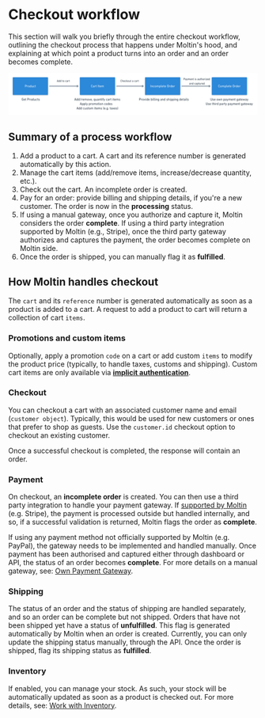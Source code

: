 # Checkout workflow

This section will walk you briefly through the entire checkout workflow, outlining the checkout process that happens under Moltin's hood, and explaining at which point a product turns into an order and an order becomes complete.

![Typical Checkout flow](.gitbook/assets/checkout-flow.png)

## Summary of a process workflow

1. Add a product to a cart. A cart and its reference number is generated automatically by this action.
2. Manage the cart items \(add/remove items, increase/decrease quantity, etc.\).
3. Check out the cart. An incomplete order is created.
4. Pay for an order: provide billing and shipping details, if you're a new customer. The order is now in the **processing** status.
5. If using a manual gateway, once you authorize and capture it, Moltin considers the order **complete**. If using a third party integration supported by Moltin \(e.g., Stripe\), once the third party gateway authorizes and captures the payment, the order becomes complete on Moltin side.
6. Once the order is shipped, you can manually flag it as **fulfilled**. 

## How Moltin handles checkout

The `cart` and its `reference` number is generated automatically as soon as a product is added to a cart. A request to add a product to cart will return a collection of cart `items`. 

### Promotions and custom items

Optionally, apply a promotion `code` on a cart or add custom `items` to modify the product price \(typically, to handle taxes, customs and shipping\). Custom cart items are only available via [**implicit authentication**](https://docs.moltin.com/basics/authentication/implicit-token).

### Checkout

You can checkout a cart with an associated customer name and email \(`customer object`\). Typically, this would be used for new customers or ones that prefer to shop as guests. Use the `customer.id` checkout option to checkout an existing customer.

Once a successful checkout is completed, the response will contain an order.

### Payment 

On checkout, an **incomplete order** is created. You can then use a third party integration to handle your payment gateway. If [supported by Moltin](guides/payment/) \(e.g. Stripe\), the payment is processed outside but handled internally, and so, if a successful validation is returned, Moltin flags the order as **complete**.

If using any payment method not officially supported by Moltin \(e.g. PayPal\), the gateway needs to be implemented and handled manually. Once payment has been authorised and captured either through dashboard or API, the status of an order becomes **complete**. For more details on a manual gateway, see: [Own Payment Gateway](guides/payment/implement-own-payment-gateway.md).

### Shipping

The status of an order and the status of shipping are handled separately, and so an order can be complete but not shipped. Orders that have not been shipped yet have a status of **unfulfilled**. This flag is generated automatically by Moltin when an order is created. Currently, you can only update the shipping status manually, through the API. Once the order is shipped, flag its shipping status as **fulfilled**.

### Inventory

If enabled, you can manage your stock. As such, your stock will be automatically updated as soon as a product is checked out. For more details, see: [Work with Inventory](guides/work-with-inventory.md).

### 

#### 



